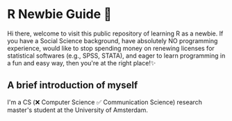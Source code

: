 # R Newbie Guide 🐣
Hi there, welcome to visit this public repository of learning R as a newbie. If you have a Social Science background, have absolutely NO programming experience, would like to stop spending money on renewing licenses for statistical softwares (e.g., SPSS, STATA), and eager to learn programming in a fun and easy way, then you're at the right place!✨

## A brief introduction of myself
I'm a CS (❌ Computer Science ✅ Communication Science) research master's student at the University of Amsterdam. 
